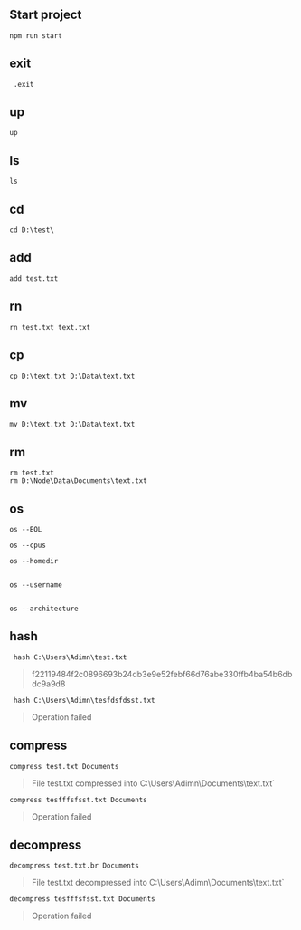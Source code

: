 

## Start project

    npm run start 

## exit 
     .exit


## up
    up

## ls

    ls 

## cd

    
    cd D:\test\

## add
    add test.txt

## rn

    rn test.txt text.txt

## cp
    
    cp D:\text.txt D:\Data\text.txt


## mv

    mv D:\text.txt D:\Data\text.txt


## rm

    rm test.txt
    rm D:\Node\Data\Documents\text.txt

## os

    os --EOL

> 
    os --cpus
>  
    os --homedir


    os --username


    os --architecture


## hash

     hash C:\Users\Adimn\test.txt
> f22119484f2c0896693b24db3e9e52febf66d76abe330ffb4ba54b6dbdc9a9d8

     hash C:\Users\Adimn\tesfdsfdsst.txt
> Operation failed

## compress

    compress test.txt Documents
> File test.txt compressed into C:\Users\Adimn\Documents\text.txt`

    compress tesfffsfsst.txt Documents
> Operation failed

## decompress

    decompress test.txt.br Documents
> File test.txt decompressed into C:\Users\Adimn\Documents\text.txt`

    decompress tesfffsfsst.txt Documents
> Operation failed